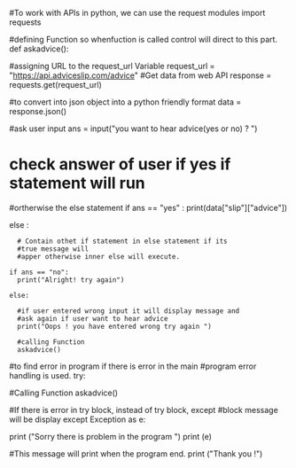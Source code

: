 #To work with APIs in python, we can use the request modules 
import requests

#defining Function so whenfuction is called control will direct to this part.
def askadvice():

   #assigning URL to the request_url Variable
   request_url = "https://api.adviceslip.com/advice"
   #Get data from web API
   response = requests.get(request_url)

   #to convert into json object into a python friendly format
   data = response.json()
  

   #ask user input
   ans = input("you want to hear advice(yes or no) ? ")
  

   # check answer of user if yes if statement will run 
   #ortherwise the else statement
   if ans == "yes" :
     print(data["slip"]["advice"])
     
   else :
     
      # Contain othet if statement in else statement if its 
      #true message will 
      #apper otherwise inner else will execute.
     
    if ans == "no":
      print("Alright! try again")
     
    else:

      #if user entered wrong input it will display message and 
      #ask again if user want to hear advice 
      print("Oops ! you have entered wrong try again ")

      #calling Function
      askadvice()
      
     

#to find error in program if there is error in the main      #program error handling is used. 
try:
  
  #Calling Function
  askadvice()

#If there is error in try block, instead of try block, except 
#block message will be display
except Exception as e:
  
  print ("Sorry there is problem in the program ")
  print (e)

#This message will print when the program end.
print ("Thank you !")
